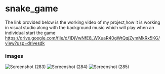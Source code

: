 # snake_game 
The link provided below is the working video of my project,how it is working in visual studio
along with the background music which will play when an individual start the game
https://drive.google.com/file/d/1DjVwNfE8_WXuaR40gWtQqjZymMkRx5KG/view?usp=drivesdk

### images
![Screenshot (283)](https://user-images.githubusercontent.com/56720185/99884674-e2a60100-2be4-11eb-8195-41f0b61186fa.png)
![Screenshot (284)](https://user-images.githubusercontent.com/56720185/99884742-521bf080-2be5-11eb-8325-2db61e1cec92.png)
![Screenshot (285)](https://user-images.githubusercontent.com/56720185/99884762-80013500-2be5-11eb-8419-686513a42f06.png)
